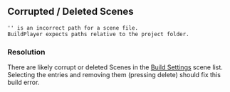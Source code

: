 ## Corrupted / Deleted Scenes
```
'' is an incorrect path for a scene file.
BuildPlayer expects paths relative to the project folder.
```

### Resolution
There are likely corrupt or deleted Scenes in the [Build Settings](https://docs.unity3d.com/Manual/BuildSettings.html) scene list.  
Selecting the entries and removing them (pressing delete) should fix this build error.